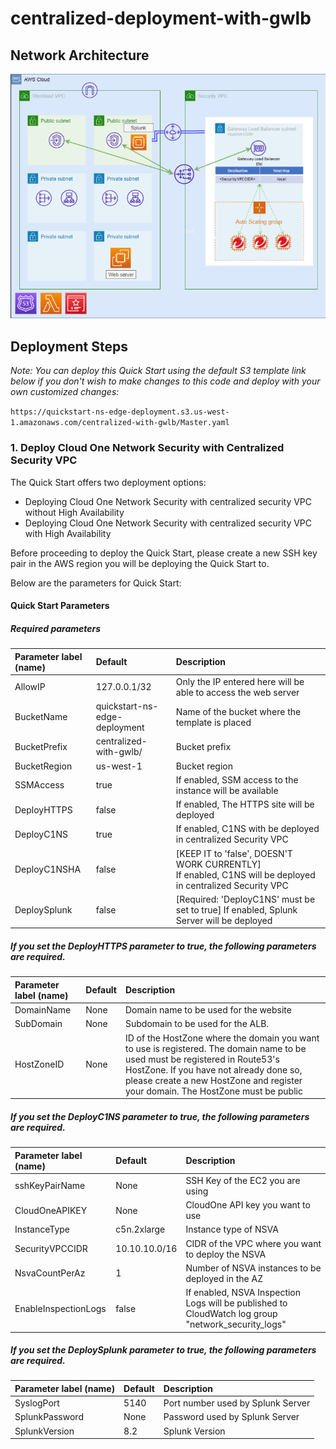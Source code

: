# centralized-deployment-with-gwlb

## Network Architecture

<img src="docs/centralized-with-gwlb.png" name="Network Security Centralized with Gateway Load Balancer Deployment">

## Deployment Steps

*Note: You can deploy this Quick Start using the default S3 template link below if you don't wish to make changes to this code and deploy with your own customized changes:*

`https://quickstart-ns-edge-deployment.s3.us-west-1.amazonaws.com/centralized-with-gwlb/Master.yaml`
### 1. Deploy Cloud One Network Security with Centralized Security VPC
The Quick Start offers two deployment options:

- Deploying Cloud One Network Security with centralized security VPC without High Availability
- Deploying Cloud One Network Security with centralized security VPC with High Availability

Before proceeding to deploy the Quick Start, please create a new SSH key pair in the AWS region you will be deploying the Quick Start to.

Below are the parameters for Quick Start:
#### Quick Start Parameters

##### Required parameters
| Parameter label (name) | Default        | Description                                                    |
| :----------------------| :------------- | :------------------------------------------------------------- |
| AllowIP    | 127.0.0.1/32   | Only the IP entered here will be able to access the web server |
| BucketName | quickstart-ns-edge-deployment   | Name of the bucket where the template is placed |
| BucketPrefix    | centralized-with-gwlb/ | Bucket prefix |
| BucketRegion    | us-west-1| Bucket region |
| SSMAccess    | true | If enabled, SSM access to the instance will be available |
| DeployHTTPS    | false | If enabled, The HTTPS site will be deployed |
| DeployC1NS    | true | If enabled, C1NS with be deployed in centralized Security VPC |
| DeployC1NSHA    | false | [KEEP IT to 'false', DOESN'T WORK CURRENTLY] If enabled, C1NS will be deployed in centralized Security VPC |
| DeploySplunk    | false | [Required: 'DeployC1NS' must be set to true] If enabled, Splunk Server will be deployed |

##### If you set the DeployHTTPS parameter to true, the following parameters are required.
| Parameter label (name) | Default        | Description                                                    |
| :----------------------| :------------- | :------------------------------------------------------------- |
| DomainName    | None | Domain name to be used for the website |
| SubDomain    | None | Subdomain to be used for the ALB. |
| HostZoneID    | None | ID of the HostZone where the domain you want to use is registered. The domain name to be used must be registered in Route53's HostZone. If you have not already done so, please create a new HostZone and register your domain. The HostZone must be public |

##### If you set the DeployC1NS parameter to true, the following parameters are required.
| Parameter label (name) | Default        | Description                                                    |
| :----------------------| :------------- | :------------------------------------------------------------- |
| sshKeyPairName  | None|  SSH Key of the EC2 you are using |
| CloudOneAPIKEY  | None | CloudOne API key you want to use |
| InstanceType  | c5n.2xlarge | Instance type of NSVA |
| SecurityVPCCIDR | 10.10.10.0/16 | CIDR of the VPC where you want to deploy the NSVA |
| NsvaCountPerAz  | 1 | Number of NSVA instances to be deployed in the AZ |
| EnableInspectionLogs  | false | If enabled, NSVA Inspection Logs will be published to CloudWatch log group "network_security_logs" |

##### If you set the DeploySplunk parameter to true, the following parameters are required.
| Parameter label (name) | Default        | Description                                                    |
| :----------------------| :------------- | :------------------------------------------------------------- |
| SyslogPort  | 5140 | Port number used by Splunk Server |
| SplunkPassword  | None | Password used by Splunk Server |
| SplunkVersion  | 8.2 | Splunk Version |

